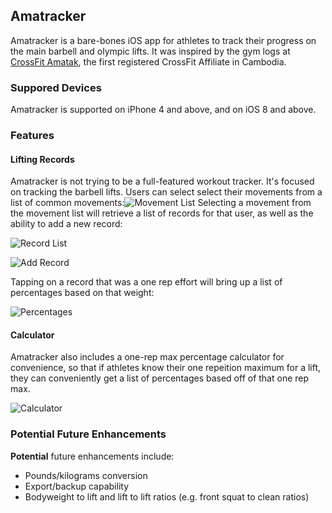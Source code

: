 ## Amatracker

Amatracker is a bare-bones iOS app for athletes to track their progress on the main barbell and olympic lifts. It was inspired by the gym logs at [CrossFit Amatak](http://crossfitamatak.com), the first registered CrossFit Affiliate in Cambodia.

### Suppored Devices

Amatracker is supported on iPhone 4 and above, and on iOS 8 and above.

### Features

#### Lifting Records

Amatracker is not trying to be a full-featured workout tracker. It's focused on tracking the barbell lifts. Users can select select their movements from a list of common movements:![Movement List](https://s3.amazonaws.com/ryan.martz/amatracker/calculator.png) Selecting a movement from the movement list will retrieve a list of records for that user, as well as the ability to add a new record:

![Record List](https://s3.amazonaws.com/ryan.martz/amatracker/records.png)

![Add Record]()

Tapping on a record that was a one rep effort will bring up a list of percentages based on that weight:

![Percentages](https://s3.amazonaws.com/ryan.martz/amatracker/percentages.png)


#### Calculator

Amatracker also includes a one-rep max percentage calculator for convenience, so that if athletes know their one repeition maximum for a lift, they can conveniently get a list of percentages based off of that one rep max.

![Calculator](https://s3.amazonaws.com/ryan.martz/amatracker/calculator.png)

### Potential Future Enhancements

**Potential** future enhancements include:

* Pounds/kilograms conversion
* Export/backup capability
* Bodyweight to lift and lift to lift ratios (e.g. front squat to clean ratios)


